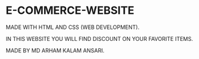 # E-COMMERCE-WEBSITE

MADE WITH HTML AND CSS (WEB DEVELOPMENT).

IN THIS WEBSITE YOU WILL FIND DISCOUNT ON YOUR FAVORITE ITEMS.

MADE BY MD ARHAM KALAM ANSARI.
